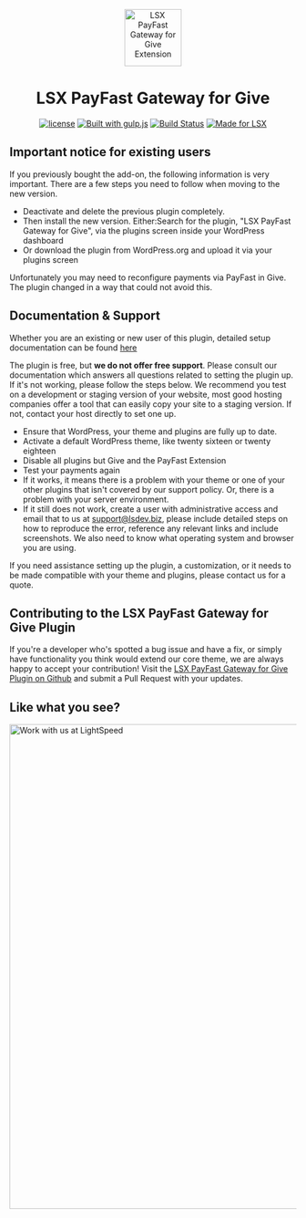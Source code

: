<p align="center"><a target="_blank" href="https://lsx.lsdev.biz/"><img width="100px;" src="https://lsx.lsdev.biz/wp-content/uploads/2019/03/givewp-payfast-integration.png" alt="LSX PayFast Gateway for Give Extension"></a>
</p>
<h1 align="center">LSX PayFast Gateway for Give</h1>

<p align="center">
	<a href="https://www.gnu.org/licenses/gpl-3.0.en.html"><img src="https://poser.pugx.org/woocommerce/woocommerce/license" alt="license"></a>
	<a href="http://gulpjs.com/"><img src="https://img.shields.io/badge/built%20with-gulp.js-green.svg" alt="Built with gulp.js"></a> 
	<a href="https://travis-ci.org/github/lightspeeddevelopment/lsx-give-payfast-gateway"><img src="https://travis-ci.org/lightspeeddevelopment/lsx-give-payfast-gateway.svg?branch=master" alt="Build Status"></a>
	<a href="https://lsx.lsdev.biz/"><img src="https://lsx.lsdev.biz/wp-content/uploads/2019/06/Designed-for-LSX-Theme-blue.png" alt="Made for LSX"></a>
</p>

## Important notice for existing users

If you previously bought the add-on, the following information is very important. There are a few steps you need to follow when moving to the new version.

* Deactivate and delete the previous plugin completely.
* Then install the new version. Either:Search for the plugin, "LSX PayFast Gateway for Give", via the plugins screen inside your WordPress dashboard
* Or download the plugin from WordPress.org and upload it via your plugins screen

Unfortunately you may need to reconfigure payments via PayFast in Give. The plugin changed in a way that could not avoid this.

## Documentation & Support
Whether you are an existing or new user of this plugin, detailed setup documentation can be found [here](https://www.lsdev.biz/lsx/documentation/lsx-extensions/lsx-payfast-payment-gateway-for-give/)

The plugin is free, but **we do not offer free support**. Please consult our documentation which answers all questions related to setting the plugin up. If it's not working, please follow the steps below. We recommend you test on a development or staging version of your website, most good hosting companies offer a tool that can easily copy your site to a staging version. If not, contact your host directly to set one up.

* Ensure that WordPress, your theme and plugins are fully up to date.
* Activate a default WordPress theme, like twenty sixteen or twenty eighteen
* Disable all plugins but Give and the PayFast Extension
* Test your payments again
* If it works, it means there is a problem with your theme or one of your other plugins that isn't covered by our support policy. Or, there is a problem with your server environment.
* If it still does not work, create a user with administrative access and email that to us at [support@lsdev.biz](mailto:support@lsdev.biz), please include detailed steps on how to reproduce the error, reference any relevant links and include screenshots. We also need to know what operating system and browser you are using.

If you need assistance setting up the plugin, a customization, or it needs to be made compatible with your theme and plugins, please contact us for a quote.

## Contributing to the LSX PayFast Gateway for Give Plugin

If you're a developer who's spotted a bug issue and have a fix, or simply have functionality you think would extend our core theme, we are always happy to accept your contribution! Visit the [LSX PayFast Gateway for Give Plugin on Github](https://github.com/lightspeeddevelopment/lsx-give-payfast-gateway) and submit a Pull Request with your updates.

## Like what you see?
<a href="https://www.lsdev.biz/contact/"><img src="https://www.lsdev.biz/wp-content/uploads/2020/02/work-with-lightspeed.png" width="850" alt="Work with us at LightSpeed"></a>
